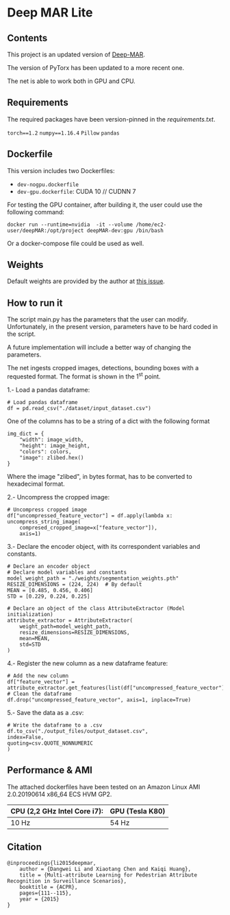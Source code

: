 # Deep MAR Lite

## Contents

This project is an updated version of [Deep-MAR](https://github.com/dangweili/pedestrian-attribute-recognition-pytorch).

The version of PyTorx has been updated to a more recent one. 

The net is able to work both in GPU and CPU. 


## Requirements

The required packages have been version-pinned in the *requirements.txt*.

`torch==1.2`
`numpy==1.16.4`
`Pillow`
`pandas`


## Dockerfile

This version includes two Dockerfiles: 

- `dev-nogpu.dockerfile`
- `dev-gpu.dockerfile`: CUDA 10 // CUDNN 7

For testing the GPU container, after building it, the user could use the following command: 

`docker run --runtime=nvidia  -it --volume /home/ec2-user/deepMAR:/opt/project deepMAR-dev:gpu /bin/bash`

Or a docker-compose file could be used as well. 


## Weights

Default weights are provided by the author at [this issue](https://github.com/dangweili/pedestrian-attribute-recognition-pytorch/issues/1). 



## How to run it

The script main.py has the parameters that the user can modify. Unfortunately, in the present version, parameters have to be hard coded in the script.

A future implementation will include a better way of changing the parameters. 

The net ingests cropped images, detections, bounding boxes with a requested format. The format is shown in the 1<sup>st</sup> point.



1.- Load a pandas dataframe:

    # Load pandas dataframe
    df = pd.read_csv("./dataset/input_dataset.csv")

One of the columns has to be a string of a dict with the following format

    img_dict = {
        "width": image_width,
        "height": image_height,
        "colors": colors,
        "image": zlibed.hex()
    }

Where the image "zlibed", in bytes format, has to be converted to hexadecimal format. 



2.- Uncompress the cropped image:

    # Uncompress cropped image
    df["uncompressed_feature_vector"] = df.apply(lambda x: uncompress_string_image(
        compresed_cropped_image=x["feature_vector"]),
        axis=1)



3.- Declare the encoder object, with its correspondent variables and constants. 

    # Declare an encoder object
    # Declare model variables and constants
    model_weight_path = "./weights/segmentation_weights.pth"
    RESIZE_DIMENSIONS = (224, 224)  # By default
    MEAN = [0.485, 0.456, 0.406]
    STD = [0.229, 0.224, 0.225]
    
    # Declare an object of the class AttributeExtractor (Model initialization) 
    attribute_extractor = AttributeExtractor(
        weight_path=model_weight_path,
        resize_dimensions=RESIZE_DIMENSIONS,
        mean=MEAN,
        std=STD
    )


4.- Register the new column as a new dataframe feature:      

    # Add the new column
    df["feature_vector"] = attribute_extractor.get_features(list(df["uncompressed_feature_vector"]))
    # Clean the dataframe
    df.drop("uncompressed_feature_vector", axis=1, inplace=True)


5.- Save the data as a .csv: 

    # Write the dataframe to a .csv
    df.to_csv("./output_files/output_dataset.csv",
    index=False,
    quoting=csv.QUOTE_NONNUMERIC
    )



## Performance & AMI

The attached dockerfiles have been tested on an Amazon Linux AMI 2.0.20190614 x86_64 ECS HVM GP2.

| CPU (2,2 GHz Intel Core i7):  | GPU (Tesla K80) |
| ------------- | ------------- |
| 10 Hz  | 54 Hz  |


## Citation


    @inproceedings{li2015deepmar,
        author = {Dangwei Li and Xiaotang Chen and Kaiqi Huang},
        title = {Multi-attribute Learning for Pedestrian Attribute Recognition in Surveillance Scenarios},
        booktitle = {ACPR},
        pages={111--115},
        year = {2015}
    }